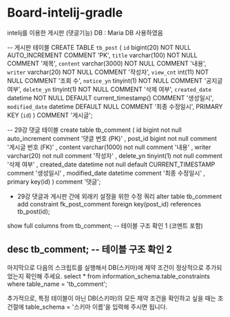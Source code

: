 # Board-intelij-gradle

intelij를 이용한 게시판 (댓글기능) 
DB : Maria DB 사용하였음

-- 게시판 테이블
CREATE TABLE `tb_post` (
    `id`            bigint(20)    NOT NULL AUTO_INCREMENT COMMENT 'PK',
    `title`         varchar(100)  NOT NULL COMMENT '제목',
    `content`       varchar(3000) NOT NULL COMMENT '내용',
    `writer`        varchar(20)   NOT NULL COMMENT '작성자',
    `view_cnt`      int(11)       NOT NULL COMMENT '조회 수',
    `notice_yn`     tinyint(1)    NOT NULL COMMENT '공지글 여부',
    `delete_yn`     tinyint(1)    NOT NULL COMMENT '삭제 여부',
    `created_date`  datetime      NOT NULL DEFAULT current_timestamp() COMMENT '생성일시',
    `modified_date` datetime               DEFAULT NULL COMMENT '최종 수정일시',
    PRIMARY KEY (`id`)
) COMMENT '게시글';

-- 29강 댓글 테이블
create table tb_comment (
      id bigint not null auto_increment comment '댓글 번호 (PK)'
    , post_id bigint not null comment '게시글 번호 (FK)'
    , content varchar(1000) not null comment '내용'
    , writer varchar(20) not null comment '작성자'
    , delete_yn tinyint(1) not null comment '삭제 여부'
    , created_date datetime not null default CURRENT_TIMESTAMP comment '생성일시'
    , modified_date datetime comment '최종 수정일시'
    , primary key(id)
) comment '댓글';

- 29강 댓글과 게시판 간에 외래키 설정을 위한 수정 쿼리
alter table tb_comment add constraint fk_post_comment foreign key(post_id) references tb_post(id);

show full columns from tb_comment; -- 테이블 구조 확인 1 (코멘트 포함)

desc tb_comment; -- 테이블 구조 확인 2
--------------------------------------------------------------------------------------------------------------------
마지막으로 다음의 스크립트를 실행해서 DB(스키마)에 제약 조건이 정상적으로 추가되었는지 확인해 주세요.
select *
from information_schema.table_constraints
where table_name = 'tb_comment';

추가적으로, 특정 테이블이 아닌 DB(스키마)의 모든 제약 조건을 확인하고 싶을 때는 조건절에 table_schema = '스키마 이름'을 입력해 주시면 됩니다.

